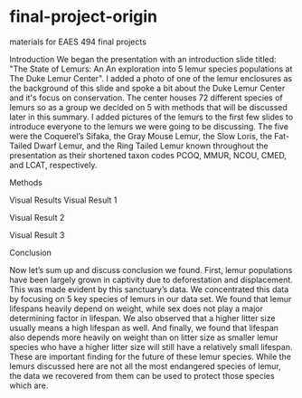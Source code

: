 # final-project-origin
materials for EAES 494 final projects

Introduction
  We began the presentation with an introduction slide titled: "The State of Lemurs: An An exploration into 5 lemur species populations at The Duke Lemur Center". I added a photo of one of the lemur enclosures as the background of this slide and spoke a bit about the Duke Lemur Center and it's focus on conservation. The center houses 72 different species of lemurs so as a group we decided on 5 with methods that will be discussed later in this summary. I added pictures of the lemurs to the first few slides to introduce everyone to the lemurs we were going to be discussing. The five were the Coquerel’s Sifaka, the Gray Mouse Lemur, the Slow Loris, the Fat-Tailed Dwarf Lemur, and the Ring Tailed Lemur known throughout the presentation as their shortened taxon codes PCOQ, MMUR, NCOU, CMED, and LCAT, respectively. 




Methods





Visual Results
Visual Result 1



Visual Result 2



Visual Result 3




Conclusion

  Now let’s sum up and discuss conclusion we found. First, lemur populations have been largely grown in captivity due to deforestation and displacement. This was made evident by this sanctuary’s data. We concentrated this data by focusing on 5 key species of lemurs in our data set. We found that lemur lifespans heavily depend on weight, while sex does not play a major determining factor in lifespan. We also observed that a higher litter size usually means a high lifespan as well. And finally, we found that lifespan also depends more heavily on weight than on litter size as smaller lemur species who have a higher litter size will still have a relatively small lifespan.
	These are important finding for the future of these lemur species. While the lemurs discussed here are not all the most endangered species of lemur, the data we recovered from them can be used to protect those species which are.
